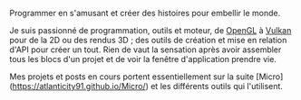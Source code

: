 Programmer en s'amusant et créer des histoires pour embellir le monde.

Je suis passionné de programmation, outils et moteur, de [OpenGL](https://www.opengl.org/) à [Vulkan](https://www.vulkan.org/) pour de la 2D ou des rendus 3D ; des outils de création et mise en relation d'API pour créer un tout. Rien de vaut la sensation après avoir assembler tous les blocs d'un projet et de voir la fenêtre d'application prendre vie.

Mes projets et posts en cours portent essentiellement sur la suite [Micro] (https://atlanticity91.github.io/Micro/) et les différents outils qui l'utilisent.
